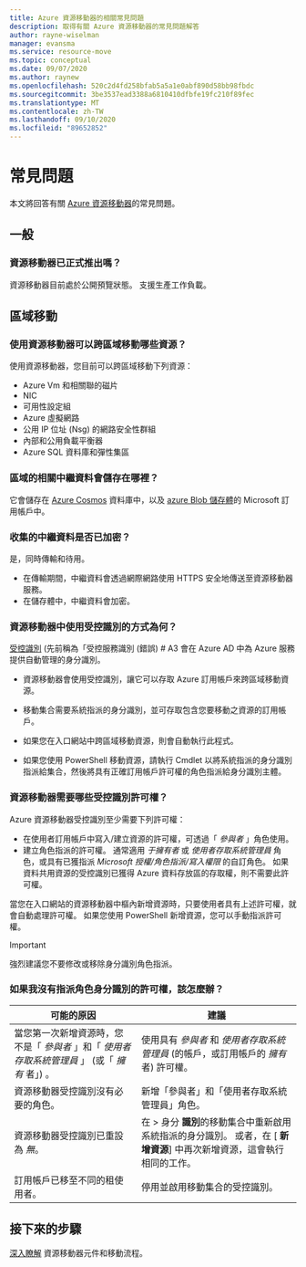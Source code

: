 ```yaml
---
title: Azure 資源移動器的相關常見問題
description: 取得有關 Azure 資源移動器的常見問題解答
author: rayne-wiselman
manager: evansma
ms.service: resource-move
ms.topic: conceptual
ms.date: 09/07/2020
ms.author: raynew
ms.openlocfilehash: 520c2d4fd258bfab5a5a1e0abf890d58bb98fbdc
ms.sourcegitcommit: 3be3537ead3388a6810410dfbfe19fc210f89fec
ms.translationtype: MT
ms.contentlocale: zh-TW
ms.lasthandoff: 09/10/2020
ms.locfileid: "89652852"
---
```

# <a name="common-questions"></a>常見問題

本文將回答有關 [Azure 資源移動器](overview.md)的常見問題。

## <a name="general"></a>一般

### <a name="is-resource-mover-generally-available"></a>資源移動器已正式推出嗎？

資源移動器目前處於公開預覽狀態。 支援生產工作負載。

## <a name="region-move"></a>區域移動

### <a name="what-resources-can-i-move-across-regions-using-resource-mover"></a>使用資源移動器可以跨區域移動哪些資源？

使用資源移動器，您目前可以跨區域移動下列資源：

- Azure Vm 和相關聯的磁片
- NIC
- 可用性設定組 
- Azure 虛擬網路 
- 公用 IP 位址 (Nsg) 的網路安全性群組
- 內部和公用負載平衡器 
- Azure SQL 資料庫和彈性集區

### <a name="where-is-the-metadata-about-a-region-move-stored"></a>區域的相關中繼資料會儲存在哪裡？

它會儲存在 [Azure Cosmos](../cosmos-db/database-encryption-at-rest.md) 資料庫中，以及 [azure Blob 儲存體](../storage/common/storage-service-encryption.md)的 Microsoft 訂用帳戶中。

### <a name="is-the-collected-metadata-encrypted"></a>收集的中繼資料是否已加密？

是，同時傳輸和待用。
- 在傳輸期間，中繼資料會透過網際網路使用 HTTPS 安全地傳送至資源移動器服務。
- 在儲存體中，中繼資料會加密。

### <a name="how-is-managed-identity-used-in-resource-mover"></a>資源移動器中使用受控識別的方式為何？

[受控識別](../active-directory/managed-identities-azure-resources/overview.md) (先前稱為「受控服務識別 (錯誤) # A3 會在 Azure AD 中為 Azure 服務提供自動管理的身分識別。
- 資源移動器會使用受控識別，讓它可以存取 Azure 訂用帳戶來跨區域移動資源。
- 移動集合需要系統指派的身分識別，並可存取包含您要移動之資源的訂用帳戶。

- 如果您在入口網站中跨區域移動資源，則會自動執行此程式。
- 如果您使用 PowerShell 移動資源，請執行 Cmdlet 以將系統指派的身分識別指派給集合，然後將具有正確訂用帳戶許可權的角色指派給身分識別主體。 

### <a name="what-managed-identity-permissions-does-resource-mover-need"></a>資源移動器需要哪些受控識別許可權？

Azure 資源移動器受控識別至少需要下列許可權： 

- 在使用者訂用帳戶中寫入/建立資源的許可權，可透過「 *參與者* 」角色使用。 
- 建立角色指派的許可權。 通常適用 *于擁有者* 或 *使用者存取系統管理員* 角色，或具有已獲指派 *Microsoft 授權/角色指派/寫入權限* 的自訂角色。 如果資料共用資源的受控識別已獲得 Azure 資料存放區的存取權，則不需要此許可權。 
 
當您在入口網站的資源移動器中樞內新增資源時，只要使用者具有上述許可權，就會自動處理許可權。 如果您使用 PowerShell 新增資源，您可以手動指派許可權。

> [!IMPORTANT]
> 強烈建議您不要修改或移除身分識別角色指派。 

### <a name="what-should-i-do-if-i-dont-have-permissions-to-assign-role-identity"></a>如果我沒有指派角色身分識別的許可權，該怎麼辦？

**可能的原因** | **建議**
--- | ---
當您第一次新增資源時，您不是「 *參與者* 」和「 *使用者存取系統管理員* 」 (或「 *擁有* 者」) 。 | 使用具有 *參與者* 和 *使用者存取系統管理員* (的帳戶，或訂用帳戶的 *擁有* 者) 許可權。
資源移動器受控識別沒有必要的角色。 | 新增「參與者」和「使用者存取系統管理員」角色。
資源移動器受控識別已重設為 *無*。 | 在 > 身分 **識別**的移動集合中重新啟用系統指派的身分識別。 或者，在 [ **新增資源**] 中再次新增資源，這會執行相同的工作。  
訂用帳戶已移至不同的租使用者。 | 停用並啟用移動集合的受控識別。


## <a name="next-steps"></a>接下來的步驟

[深入瞭解](about-move-process.md) 資源移動器元件和移動流程。
